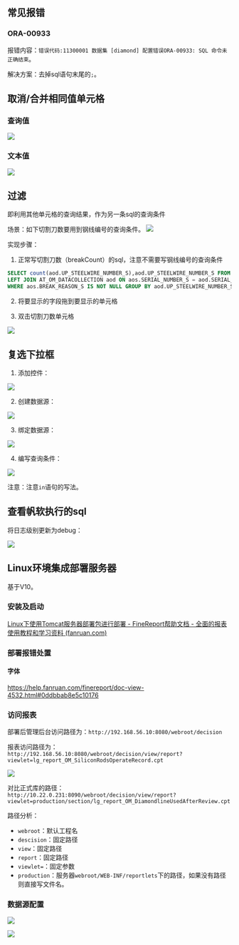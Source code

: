 ## 常见报错

### ORA-00933

报错内容：`错误代码:11300001 数据集 [diamond] 配置错误ORA-00933: SQL 命令未正确结束`。

解决方案：去掉sql语句末尾的`;`。

## 取消/合并相同值单元格

### 查询值

![](attachments/20230322094839.png)

### 文本值

![](attachments/20230322094923.png)

## 过滤

即利用其他单元格的查询结果，作为另一条sql的查询条件

场景：如下切割刀数要用到钢线编号的查询条件。
![](attachments/20230322152559.png)

实现步骤：

1. 正常写切割刀数（breakCount）的sql，注意不需要写钢线编号的查询条件

```sql
SELECT count(aod.UP_STEELWIRE_NUMBER_S),aod.UP_STEELWIRE_NUMBER_S FROM AT_OM_SECTIONPROCESSEXC aos 
LEFT JOIN AT_OM_DATACOLLECTION aod ON aos.SERIAL_NUMBER_S = aod.SERIAL_NUMBER_S 
WHERE aos.BREAK_REASON_S IS NOT NULL GROUP BY aod.UP_STEELWIRE_NUMBER_S
```

2. 将要显示的字段拖到要显示的单元格

4. 双击切割刀数单元格

![](attachments/20230322152841.png)

## 复选下拉框

1. 添加控件：

![](attachments/20230412152826.png)

2. 创建数据源：

![](attachments/20230412152952.png)

3. 绑定数据源：

![](attachments/20230412153102.png)

4. 编写查询条件：

![](attachments/20230412153202.png)

注意：注意`in`语句的写法。

## 查看帆软执行的sql

将日志级别更新为debug：

![](attachments/20230606144731.png)

## Linux环境集成部署服务器

基于V10。

### 安装及启动

[Linux下使用Tomcat服务器部署包进行部署 - FineReport帮助文档 - 全面的报表使用教程和学习资料 (fanruan.com)](https://help.fanruan.com/finereport10.0/doc-view-2919.html)

### 部署报错处置

#### 字体

https://help.fanruan.com/finereport/doc-view-4532.html#0ddbbab8e5c10176

### 访问报表

部署后管理后台访问路径为：`http://192.168.56.10:8080/webroot/decision`

报表访问路径为：`http://192.168.56.10:8080/webroot/decision/view/report?viewlet=lg_report_OM_SiliconRodsOperateRecord.cpt`

![](attachments/20230606173624.png)

对比正式库的路径：`http://10.22.0.231:8090/webroot/decision/view/report?viewlet=production/section/lg_report_OM_DiamondlineUsedAfterReview.cpt`

路径分析：

- `webroot`：默认工程名
- `descision`：固定路径
- `view`：固定路径
- `report`：固定路径
- `viewlet=`：固定参数
- `production`：服务器`webroot/WEB-INF/reportlets`下的路径，如果没有路径则直接写文件名。

### 数据源配置

![](attachments/20230606173903.png)

![](attachments/20230606173940.png)

